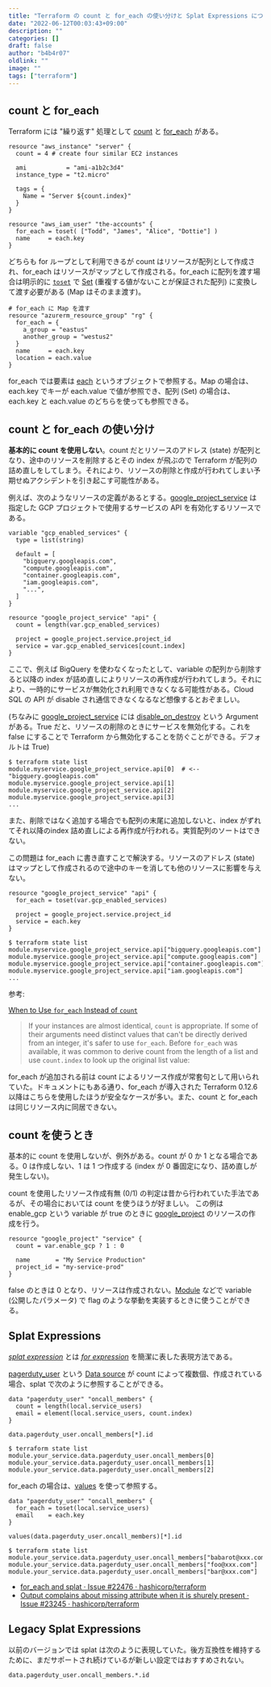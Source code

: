```yaml
---
title: "Terraform の count と for_each の使い分けと Splat Expressions について"
date: "2022-06-12T00:03:43+09:00"
description: ""
categories: []
draft: false
author: "b4b4r07"
oldlink: ""
image: ""
tags: ["terraform"]
---
```


## count と for_each

Terraform には "繰り返す" 処理として [count](https://www.terraform.io/language/meta-arguments/count) と [for_each](https://www.terraform.io/language/meta-arguments/for_each) がある。

```hcl
resource "aws_instance" "server" {
  count = 4 # create four similar EC2 instances

  ami           = "ami-a1b2c3d4"
  instance_type = "t2.micro"

  tags = {
    Name = "Server ${count.index}"
  }
}
```

```hcl
resource "aws_iam_user" "the-accounts" {
  for_each = toset( ["Todd", "James", "Alice", "Dottie"] )
  name     = each.key
}
```

どちらも for ループとして利用できるが count はリソースが配列として作成され、for_each はリソースがマップとして作成される。for_each に配列を渡す場合は明示的に [`toset`](https://www.terraform.io/language/functions/toset) で [Set](https://www.terraform.io/language/expressions/type-constraints#collection-types) (重複する値がないことが保証された配列) に変換して渡す必要がある (Map はそのまま渡す)。

```hcl
# for_each に Map を渡す
resource "azurerm_resource_group" "rg" {
  for_each = {
    a_group = "eastus"
    another_group = "westus2"
  }
  name     = each.key
  location = each.value
}
```

for_each では要素は [each](https://www.terraform.io/language/meta-arguments/for_each#the-each-object) というオブジェクトで参照する。Map の場合は、each.key でキーが each.value で値が参照でき、配列 (Set) の場合は、each.key と each.value のどちらを使っても参照できる。

## count と for_each の使い分け

**基本的に count を使用しない**。count だとリソースのアドレス (state) が配列となり、途中のリソースを削除するとその index が飛ぶので Terraform が配列の詰め直しをしてしまう。それにより、リソースの削除と作成が行われてしまい予期せぬアクシデントを引き起こす可能性がある。

例えば、次のようなリソースの定義があるとする。[google_project_service](https://registry.terraform.io/providers/hashicorp/google/latest/docs/resources/google_project_service) は指定した GCP プロジェクトで使用するサービスの API を有効化するリソースである。


```hcl
variable "gcp_enabled_services" {
  type = list(string)

  default = [
    "bigquery.googleapis.com",
    "compute.googleapis.com",
    "container.googleapis.com",
    "iam.googleapis.com",
    "...",
  ]
}

resource "google_project_service" "api" {
  count = length(var.gcp_enabled_services)

  project = google_project.service.project_id
  service = var.gcp_enabled_services[count.index]
}
```

ここで、例えば BigQuery を使わなくなったとして、variable の配列から削除すると以降の index が詰め直しによりリソースの再作成が行われてしまう。それにより、一時的にサービスが無効化され利用できなくなる可能性がある。Cloud SQL の API が disable され通信できなくなるなど想像するとおぞましい。

(ちなみに [google_project_service](https://registry.terraform.io/providers/hashicorp/google/latest/docs/resources/google_project_service) には [disable_on_destroy](https://registry.terraform.io/providers/hashicorp/google/latest/docs/resources/google_project_service#disable_on_destroy) という Argument がある。True だと、リソースの削除のときにサービスを無効化する。これを false にすることで Terraform から無効化することを防ぐことができる。デフォルトは True)

```console
$ terraform state list
module.myservice.google_project_service.api[0]  # <-- "bigquery.googleapis.com"
module.myservice.google_project_service.api[1]
module.myservice.google_project_service.api[2]
module.myservice.google_project_service.api[3]
...
```

また、削除ではなく追加する場合でも配列の末尾に追加しないと、index がずれてそれ以降のindex 詰め直しによる再作成が行われる。実質配列のソートはできない。

この問題は for_each に書き直すことで解決する。リソースのアドレス (state) はマップとして作成されるので途中のキーを消しても他のリソースに影響を与えない。

```hcl
resource "google_project_service" "api" {
  for_each = toset(var.gcp_enabled_services)

  project = google_project.service.project_id
  service = each.key
}
```

```console
$ terraform state list
module.myservice.google_project_service.api["bigquery.googleapis.com"]
module.myservice.google_project_service.api["compute.googleapis.com"]
module.myservice.google_project_service.api["container.googleapis.com"]
module.myservice.google_project_service.api["iam.googleapis.com"]
...
```

参考:

[When to Use `for_each` Instead of `count`](https://www.terraform.io/language/meta-arguments/count#when-to-use-for_each-instead-of-count)

> If your instances are almost identical, `count` is appropriate. If some of their arguments need distinct values that can't be directly derived from an integer, it's safer to use `for_each`.
> Before `for_each` was available, it was common to derive count from the length of a list and use `count.index` to look up the original list value:

for_each が追加される前は count によるリソース作成が常套句として用いられていた。ドキュメントにもある通り、for_each が導入された Terraform 0.12.6 以降はこちらを使用したほうが安全なケースが多い。また、count と for_each は同じリソース内に同居できない。


## count を使うとき

基本的に count を使用しないが、例外がある。count が 0 か 1 となる場合である。0 は作成しない、1 は 1 つ作成する (index が 0 番固定になり、詰め直しが発生しない)。

count を使用したリソース作成有無 (0/1) の判定は昔から行われていた手法であるが、その場合においては count を使うほうが好ましい。
この例は enable_gcp という variable が true のときに [google_project](https://registry.terraform.io/providers/hashicorp/google/latest/docs/resources/google_project) のリソースの作成を行う。

```hcl
resource "google_project" "service" {
  count = var.enable_gcp ? 1 : 0

  name       = "My Service Production"
  project_id = "my-service-prod"
}
```

false のときは 0 となり、リソースは作成されない。[Module](https://www.terraform.io/language/modules/syntax) などで variable (公開したパラメータ) で flag のような挙動を実装するときに使うことができる。

## Splat Expressions

[_splat expression_](https://www.terraform.io/language/expressions/splat) とは [_for expression_](https://www.terraform.io/language/expressions/for) を簡潔に表した表現方法である。

[pagerduty_user](https://registry.terraform.io/providers/PagerDuty/pagerduty/latest/docs/data-sources/user) という [Data source](https://www.terraform.io/language/data-sources) が count によって複数個、作成されている場合、splat で次のように参照することができる。

```hcl
data "pagerduty_user" "oncall_members" {
  count = length(local.service_users)
  email = element(local.service_users, count.index)
}
```

```hcl
data.pagerduty_user.oncall_members[*].id
```

```console
$ terraform state list
module.your_service.data.pagerduty_user.oncall_members[0]
module.your_service.data.pagerduty_user.oncall_members[1]
module.your_service.data.pagerduty_user.oncall_members[2]
```

for_each の場合は、[values](https://www.terraform.io/language/functions/values) を使って参照する。

```hcl
data "pagerduty_user" "oncall_members" {
  for_each = toset(local.service_users)
  email    = each.key
}
```

```hcl
values(data.pagerduty_user.oncall_members)[*].id
```

```console
$ terraform state list
module.your_service.data.pagerduty_user.oncall_members["babarot@xxx.com"]
module.your_service.data.pagerduty_user.oncall_members["foo@xxx.com"]
module.your_service.data.pagerduty_user.oncall_members["bar@xxx.com"]
```

- [for_each and splat · Issue #22476 · hashicorp/terraform](https://github.com/hashicorp/terraform/issues/22476)
- [Output complains about missing attribute when it is shurely present · Issue #23245 · hashicorp/terraform](https://github.com/hashicorp/terraform/issues/23245)

## Legacy Splat Expressions

以前のバージョンでは splat は次のように表現していた。後方互換性を維持するために、まだサポートされ続けているが新しい設定ではおすすめされない。

```hcl
data.pagerduty_user.oncall_members.*.id
```
